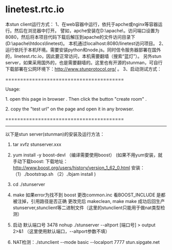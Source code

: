 # linetest.rtc.io

本stun client运行方式：
1、在web容器中运行，依托于apche或nginx等容器运行。然后在浏览器中打开。
譬如，apche安装在D:\apache\，访问端口设置为8080，然后将本项目代码下载后解压到apache的文件访问目录下(D:\apache\htdocs\linetest)。
本机通过localhost:8080/linetest访问项目。
2、运行依托于本机环境。需要安装python和node.js。同时信令服务器部署在国外的，linetest.rtc.io，因此要正常访问，本机需要翻墙（搜索“蓝灯”）。
另外stun server，如果采用国外的，也是需要翻墙的。这里也有开源的stunman，可自行下载部署在公网环境下：http://www.stunprotocol.org/ 。
3、启动测试方式：
<p>========================================</p>
<p>Usage:</p>
<p>1. open this page in browser . Then click the button "create room" .</p>
<p>2. copy the "test url" on the page and open it in any browser.</p>
<p>========================================</p>



----------------------------------------------------------------------------------------
以下是stun server(stunman)的安装及运行方法：

1. tar  xvfz stunserver.xxx

2.  yum install -y boost-devl   （编译需要使用boost）
(如果不用yum安装，就手动下载boost: 
下载地址：http://www.boost.org/users/history/version_1_62_0.html
安装：
（1）./bootstrap.sh
（2）./bjam  install  )

3. cd ./stunserver

4. make 
如果error为找不到 boost 
更改common.inc  看BOOST_INCLUDE 是都被注掉，引用路径是否正确
更改完后 makeclean,
make 
make 成功后回生产 stunserver,stunclient等二进制文件（这里的stunclient只能用于做nat类型检测）

5. 启动   默认端口号 3478
nohup ./stunserver --altport [端口号] > output 2>&1   （这里使用默认端口，--altport参数不填）

6. NAT检测：./stunclient --mode basic --localport 7777 stun.sipgate.net
